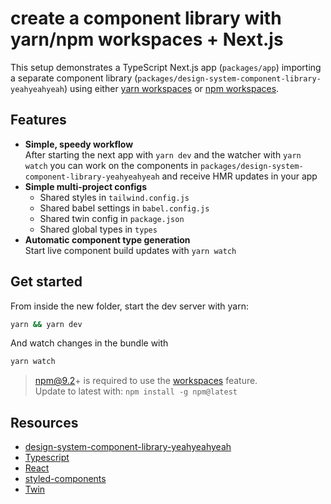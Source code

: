 # create a component library with yarn/npm workspaces + Next.js

This setup demonstrates a TypeScript Next.js app (`packages/app`) importing a separate component library (`packages/design-system-component-library-yeahyeahyeah`) using either [yarn workspaces](https://classic.yarnpkg.com/en/docs/workspaces/) or [npm workspaces](https://docs.npmjs.com/cli/v7/using-npm/workspaces).

## Features

- **Simple, speedy workflow**<br/>After starting the next app with `yarn dev` and the watcher with `yarn watch` you can work on the components in `packages/design-system-component-library-yeahyeahyeah` and receive HMR updates in your app
- **Simple multi-project configs**
  - Shared styles in `tailwind.config.js`
  - Shared babel settings in `babel.config.js`
  - Shared twin config in `package.json`
  - Shared global types in `types`
- **Automatic component type generation**<br/>
  Start live component build updates with `yarn watch`

## Get started

From inside the new folder, start the dev server with yarn:

```bash
yarn && yarn dev
```

And watch changes in the bundle with

```bash
yarn watch
```

> npm@9.2+ is required to use the [workspaces](https://docs.npmjs.com/cli/v7/using-npm/workspaces) feature.<br/>Update to latest with: `npm install -g npm@latest`

## Resources

- [design-system-component-library-yeahyeahyeah](https://github.com/smartive-education/design-system-component-library-yeahyeahyeah)
- [Typescript](https://www.typescriptlang.org/)
- [React](https://reactjs.org/)
- [styled-components](https://styled-components.com/)
- [Twin](https://github.com/ben-rogerson/twin.macro)
